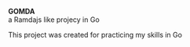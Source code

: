 **GOMDA** 
<br>
a Ramdajs like projecy in Go


This project was created for practicing my skills in Go